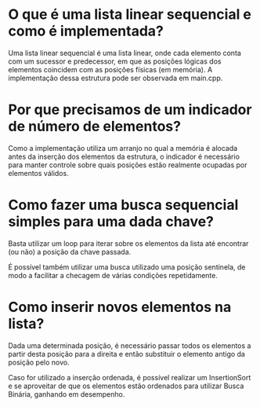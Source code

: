 # O que é uma lista linear sequencial e como é implementada?

Uma lista linear sequencial é uma lista linear, onde cada elemento conta com um sucessor e predecessor, em que as posições lógicas dos elementos coincidem com as posições físicas (em memória). A implementação dessa estrutura pode ser observada em main.cpp.

# Por que precisamos de um indicador de número de elementos?

Como a implementação utiliza um arranjo no qual a memória é alocada antes da inserção dos elementos da estrutura, o indicador é necessário para manter controle sobre quais posições estão realmente ocupadas por elementos válidos.

# Como fazer uma busca sequencial simples para uma dada chave?

Basta utilizar um loop para iterar sobre os elementos da lista até encontrar (ou não) a posição da chave passada.

É possível também utilizar uma busca utilizado uma posição sentinela, de modo a facilitar a checagem de várias condições repetidamente.

# Como inserir novos elementos na lista?

Dada uma determinada posição, é necessário passar todos os elementos a partir desta posição para a direita e então substituir o elemento antigo da posição pelo novo.

Caso for utilizado a inserção ordenada, é possível realizar um InsertionSort e se aproveitar de que os elementos estão ordenados para utilizar Busca Binária, ganhando em desempenho.
